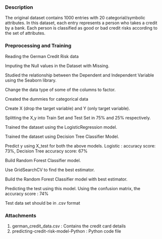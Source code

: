 <H3><B>Description</B></H3>

The original dataset contains 1000 entries with 20 categorial/symbolic attributes. In this dataset, each entry represents a person who takes a credit by a bank. Each person is classified as good or bad credit risks according to the set of attributes.

<B><H3>Preprocessing and Training</B></H3>

Reading the German Credit Risk data

Imputing the Null values in the Dataset with Missing.

Studied the relationship between the Dependent and Independent Variable using the Seaborn library.

Change the data type of some of the columns to factor.

Created the dummies for categorical data

Create X (drop the target variable) and Y (only target variable).

Splitting the X,y into Train Set and Test Set in 75% and 25% respectively.

Trained the dataset using the LogisticRegression model.

Trained the dataset using Decision Tree Classifier Model.

Predict y using X_test for both the above models. Logistic : accuracy score: 73%, Decision Tree accuracy score: 67%

Build Random Forest Classifier model.

Use GridSearchCV to find the best estimator.

Build the Random Forest Classifier model with best estimator.

Predicting the test using this model. Using the confusion matrix, the accuracy score : 74%

Test data set should be in .csv format

<H3><B>Attachments</B></H3>

1) german_credit_data.csv : Contains the credit card details
2) predicting-credit-risk-model-Python : Python code file
